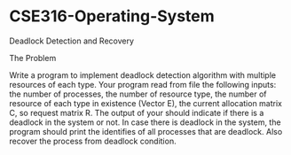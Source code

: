 # CSE316-Operating-System
Deadlock Detection and Recovery

The Problem 

Write a program to implement deadlock detection algorithm with multiple resources of each type. Your program read from file the following inputs: the number of processes, the number of resource type, the number of resource of each type in existence (Vector E), the current allocation matrix C, so request matrix R. The output of your should indicate if there is a deadlock in the system or not. In case there is deadlock in the system, the program should print the identifies of all processes that are deadlock. Also recover the process from deadlock condition.
